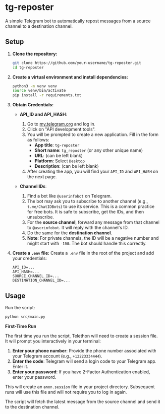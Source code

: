 # tg-reposter

A simple Telegram bot to automatically repost messages from a source channel to a destination channel.

## Setup

1.  **Clone the repository:**
    ```bash
    git clone https://github.com/your-username/tg-reposter.git
    cd tg-reposter
    ```

2.  **Create a virtual environment and install dependencies:**
    ```bash
    python3 -m venv venv
    source venv/bin/activate
    pip install -r requirements.txt
    ```

3.  **Obtain Credentials:**

    *   **API_ID and API_HASH**:
        1.  Go to [my.telegram.org](https://my.telegram.org) and log in.
        2.  Click on "API development tools".
        3.  You will be prompted to create a new application. Fill in the form as follows:
            - **App title**: `tg-reposter`
            - **Short name**: `tg_reposter` (or any other unique name)
            - **URL**: (can be left blank)
            - **Platform**: Select `Desktop`
            - **Description**: (can be left blank)
        4.  After creating the app, you will find your `API_ID` and `API_HASH` on the next page.

    *   **Channel IDs**:
        1.  Find a bot like `@userinfobot` on Telegram.
        2.  The bot may ask you to subscribe to another channel (e.g., `t.me/ChatIDBots`) to use its service. This is a common practice for free bots. It is safe to subscribe, get the IDs, and then unsubscribe.
        3.  For the **source channel**, forward any message from that channel to `@userinfobot`. It will reply with the channel's ID.
        4.  Do the same for the **destination channel**.
        5.  **Note**: For private channels, the ID will be a negative number and might start with `-100`. The bot should handle this correctly.

4.  **Create a `.env` file:**
    Create a `.env` file in the root of the project and add your credentials:
    ```
    API_ID=...
    API_HASH=...
    SOURCE_CHANNEL_ID=...
    DESTINATION_CHANNEL_ID=...
    ```

## Usage

Run the script:
```bash
python src/main.py
```

**First-Time Run**

The first time you run the script, Telethon will need to create a session file. It will prompt you interactively in your terminal:
1.  **Enter your phone number**: Provide the phone number associated with your Telegram account (e.g., `+12223334444`).
2.  **Enter the code**: Telegram will send a login code to your Telegram app. Enter it.
3.  **Enter your password**: If you have 2-Factor Authentication enabled, enter your password.

This will create an `anon.session` file in your project directory. Subsequent runs will use this file and will not require you to log in again.

The script will fetch the latest message from the source channel and send it to the destination channel.
